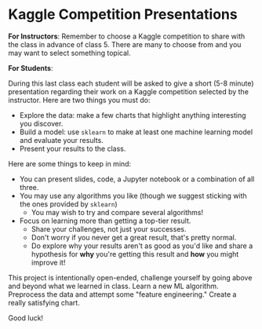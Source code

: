 # Kaggle Competition Presentations

**For Instructors**: Remember to choose a Kaggle competition to share with the class in advance of class 5. There are many to choose from and you may want to select something topical.

**For Students**: 

During this last class each student will be asked to give a short (5-8 minute) presentation regarding their work on a Kaggle competition selected by the instructor. Here are two things you must do:

* Explore the data: make a few charts that highlight anything interesting you discover.
* Build a model: use `sklearn` to make at least one machine learning model and evaluate your results.
* Present your results to the class.

Here are some things to keep in mind:

* You can present slides, code, a Jupyter notebook or a combination of all three.
* You may use any algorithms you like (though we suggest sticking with the ones provided by `sklearn`)
    * You may wish to try and compare several algorithms!
* Focus on learning more than getting a top-tier result.
    * Share your challenges, not just your successes.
    * Don't worry if you never get a great result, that's pretty normal.
    * Do explore why your results aren't as good as you'd like and share a hypothesis for **why** you're getting this result and **how** you might improve it!

This project is intentionally open-ended, challenge yourself by going above and beyond what we learned in class. Learn a new ML algorithm. Preprocess the data and attempt some "feature engineering." Create a really satisfying chart. 

Good luck!